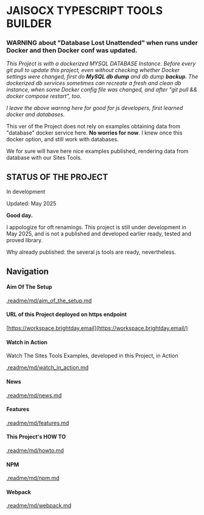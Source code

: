 # JAISOCX TYPESCRIPT TOOLS BUILDER


###  WARNING about "Database Lost Unattended" when runs under Docker and then Docker conf was updated.

*This Project is with a dockerized MYSQL DATABASE Instance. Before every git pull to update this project, even without checking whether Docker settings were changed, first do **MySQL db dump** and db dump **backup**. The dockerized db services sometimes can recreate a fresh and clean db instance, when some Docker config file was changed, and after "git pull && docker compose restart", too.*

*I leave the above warnng here for good for js developers, first learned docker and databases.*

This ver of the Project does not rely on examples obtaining data from "database" docker service here. **No worries for now**. I knew once this docker option, and still work with databases. 

We for sure will have here nice examples published, rendering data from database with our Sites Tools.





## STATUS OF THE PROJECT

In development

Updated: May 2025





**Good day.**

I appologize for oft renamings. This project is still under development in May 2025, and is not a published and developed earlier ready, tested and proved library.

Why already published: the several js tools are ready, nevertheless.




## Navigation

#### Aim Of The Setup

[.readme/md/aim_of_the_setup.md](./.readme/md/aim_of_the_setup.md)




#### URL of this Project deployed on https endpoint

[https://workspace.brightday.email](https://workspace.brightday.email/)




#### Watch in Action

Watch The Sites Tools Examples, developed in this Project, in Action


[.readme/md/watch_in_action.md](./.readme/md/watch_in_action.md)




#### News

[.readme/md/news.md](./.readme/md/news.md)



#### Features

[.readme/md/features.md](./.readme/md/features.md)


#### This Project's HOW TO

[.readme/md/howto.md](./.readme/md/howto.md)



#### NPM

[.readme/md/npm.md](./.readme/md/npm.md)



#### Webpack

[.readme/md/webpack.md](./.readme/md/webpack.md)













